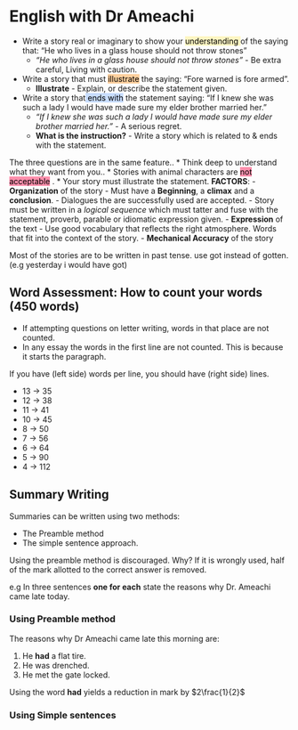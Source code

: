 # English with Dr Ameachi

- Write a story real or imaginary to show your <mark style="background: #FFF3A3A6;">understanding </mark> of the saying that: “He who lives in a glass house should not throw stones”
	- *“He who lives in a glass house should not throw stones”* - Be extra careful, Living with caution.
- Write a story that must <mark style="background: #FFB86CA6;">illustrate</mark> the saying: “Fore warned is fore armed”.
	- **Illustrate** - Explain, or describe the statement given.
- Write a story that<mark style="background: #ADCCFFA6;"> ends with</mark> the statement saying: “If I knew she was such a lady I would have made sure my elder brother married her.”
	- *“If I knew she was such a lady I would have made sure my elder brother married her.”* -  A serious regret.
	- **What is the instruction?** - Write a story which is related to & ends with the statement.

The three questions are in the same feature..
	* Think deep to understand what they want from you..
	* Stories with animal characters are <mark style="background: #FF5582A6;">not acceptable</mark> . 
	* Your story must illustrate the statement.
**FACTORS**:
	- **Organization** of the story
		- Must have a **Beginning**, a **climax** and a **conclusion**.
		- Dialogues the are successfully used are accepted.
		- Story must be written in a *logical sequence* which must tatter and fuse with the statement, proverb, parable or idiomatic expression given.
	- **Expression** of the text
		- Use good vocabulary that reflects the right atmosphere. Words that fit into the context of the story.
	- **Mechanical Accuracy** of the story

Most of the stories are to be written in past tense.
use got instead of gotten. (e.g yesterday i would have got)

## Word Assessment: How to count your words (450 words)
- If attempting questions on letter writing, words in that place are not counted.
- In any essay the words in the first line are not counted. This is because it starts the paragraph. 

If you have (left side) words per line, you should have (right side) lines.
- 13                     →                      35
- 12                     →                      38
- 11                     →                      41
- 10                     →                      45
- 8                        →                      50
- 7                        →                      56
- 6                        →                      64
- 5                        →                      90
- 4                        →                      112

## Summary Writing

Summaries can be written using two methods:
- The Preamble method
- The simple sentence approach.

Using the preamble method is discouraged. Why? If it is wrongly used, half of the mark allotted to the correct answer is removed.

e.g 
In three sentences **one for each** state the reasons why Dr. Ameachi came late today.

### Using Preamble method
The reasons why Dr Ameachi came late this morning are:
1. He **had** a flat tire.
2. He was drenched.
3. He met the gate locked.

Using the word **had** yields a reduction in mark by $2\frac{1}{2}$ 

### Using Simple sentences
